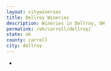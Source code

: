 ```yaml
---
layout: citywineries
title: Dellroy Wineries
description: Wineries in Dellroy, OH
permalink: /oh/carroll/dellroy/
state: oh
county: carroll
city: dellroy
---
```

-

